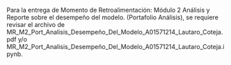 Para la entrega de Momento de Retroalimentación: Módulo 2 Análisis y Reporte sobre el desempeño del modelo. (Portafolio Análisis), se requiere revisar el archivo de MR_M2_Port_Analisis_Desempeño_Del_Modelo_A01571214_Lautaro_Coteja.pdf y/o MR_M2_Port_Analisis_Desempeño_Del_Modelo_A01571214_Lautaro_Coteja.ipynb.
